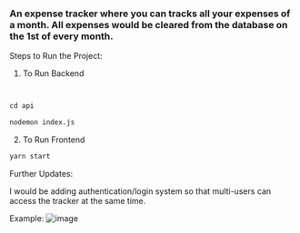 ### An expense tracker where you can tracks all your expenses of a month. All expenses would be cleared from the database on the 1st of every month.

Steps to Run the Project:

1) To Run Backend
```python


cd api
```
```bash
nodemon index.js
```

2) To Run Frontend

```bash
yarn start
```


Further Updates:

I would be adding authentication/login system so that multi-users can access the tracker at the same time.




Example:
![image](https://user-images.githubusercontent.com/91217295/227289118-f0d008cc-792a-4ce7-b4bb-8f840c9dac71.png)
